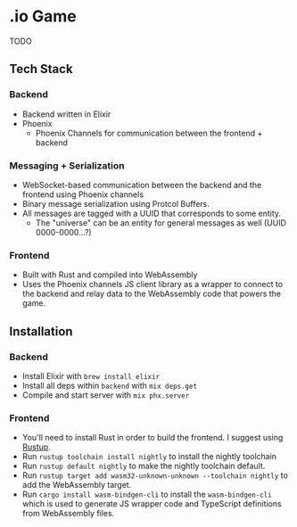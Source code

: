 # .io Game

TODO

## Tech Stack

### Backend

- Backend written in Elixir
- Phoenix
  - Phoenix Channels for communication between the frontend + backend

### Messaging + Serialization

- WebSocket-based communication between the backend and the frontend using Phoenix channels
- Binary message serialization using Protcol Buffers.
- All messages are tagged with a UUID that corresponds to some entity.
  - The "universe" can be an entity for general messages as well (UUID 0000-0000...?)

### Frontend

- Built with Rust and compiled into WebAssembly
- Uses the Phoenix channels JS client library as a wrapper to connect to the backend and relay data to the WebAssembly code that powers the game.

## Installation

### Backend

- Install Elixir with `brew install elixir`
- Install all deps within `backend` with `mix deps.get`
- Compile and start server with `mix phx.server`

### Frontend

- You'll need to install Rust in order to build the frontend. I suggest using [Rustup](https://rustup.rs/).
- Run `rustup toolchain install nightly` to install the nightly toolchain
- Run `rustup default nightly` to make the nightly toolchain default.
- Run `rustup target add wasm32-unknown-unknown --toolchain nightly` to add the WebAssembly target.
- Run `cargo install wasm-bindgen-cli` to install the `wasm-bindgen-cli` which is used to generate JS wrapper code and TypeScript definitions from WebAssembly files.
